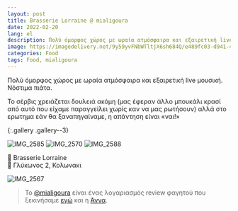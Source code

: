 ```yaml
---
layout: post
title: Brasserie Lorraine @ mialigoura
date: 2022-02-20
lang: el
description: Πολύ όμορφος χώρος με ωραία ατμόσφαιρα και εξαιρετική live μουσική. Νόστιμα  πιάτα.
image: https://imagedelivery.net/9y59yvFNbWTltjX6sh684Q/e489fc03-d941-4283-282c-db4b5ca61a00/optimized
categories: Food
tags: Food, mialigoura
---
```


Πολύ όμορφος χώρος με ωραία ατμόσφαιρα και εξαιρετική live μουσική. Νόστιμα πιάτα.

Το σέρβις χρειάζεται δουλειά ακόμη (μας έφεραν άλλο μπουκάλι κρασί από αυτό που είχαμε παραγγείλει χωρίς καν να μας ρωτήσουν) αλλά στο ερωτημα εάν θα ξαναπηγαίναμε, η απάντηση είναι «ναι!»

{:.gallery .gallery--3}

![IMG_2585](https://imagedelivery.net/9y59yvFNbWTltjX6sh684Q/e489fc03-d941-4283-282c-db4b5ca61a00/optimized)
![IMG_2570](https://imagedelivery.net/9y59yvFNbWTltjX6sh684Q/9ca2c016-4144-473c-de15-4829d717b600/optimized)
![IMG_2588](https://imagedelivery.net/9y59yvFNbWTltjX6sh684Q/6de4c60f-4998-44fe-7798-39b9c603f200/optimized)

🥖 Brasserie Lorraine <br>
📍 Γλύκωνος 2, Κολωνακι

![IMG_2567](https://imagedelivery.net/9y59yvFNbWTltjX6sh684Q/7bb98ebf-6dd7-4638-e71f-cc349aaa6100/optimized)

> Το [@mialigoura](https://www.instagram.com/mialigoura) είναι ένας λογαριασμός review φαγητού που ξεκινήσαμε [εγώ](https://www.instagram.com/tsangiotis) και η [Άννα](https://www.instagram.com/anna.vek/).
